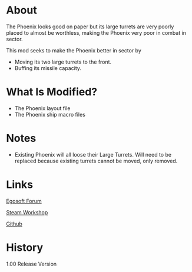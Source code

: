 # About

The Phoenix looks good on paper but its large turrets are very poorly placed to almost be worthless, making the Phoenix very poor in combat in sector.

This mod seeks to make the Phoenix better in sector by

* Moving its two large turrets to the front.
* Buffing its missile capacity.

# What Is Modified?

* The Phoenix layout file
* The Phoenix ship macro files

# Notes

* Existing Phoenix will all loose their Large Turrets. Will need to be replaced because existing turrets cannot be moved, only removed.

# Links

[Egosoft Forum]()

[Steam Workshop]()

[Github](https://github.com/rovermicrover/x4-improved-phoenix)

# History

1.00 Release Version